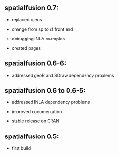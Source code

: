 ## spatialfusion 0.7:

* replaced rgeos

* change from sp to sf front end

* debugging INLA examples

* created pages

## spatialfusion 0.6-6:

* addressed geoR and SDraw dependency problems

## spatialfusion 0.6 to 0.6-5:  

* addressed INLA dependency problems

* improved documentation

* stable release on CRAN

## spatialfusion 0.5:  

* first build
